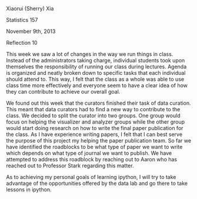 Xiaorui (Sherry) Xia

Statistics 157

November 9th, 2013

Reflection 10

This week we saw a lot of changes in the way we run things in class. Instead of the administrators taking charge, individual
students took upon themselves the responsibility of running our class during lectures. Agenda is organized and neatly
broken down to specific tasks that each individual should attend to. This way, I felt that the class as a whole was able
to use class time more effectively and everyone seem to have a clear idea of how they can contribute to achieve our overall
goal.

We found out this week that the curators finished their task of data curation. This meant that data curators had to find a 
new way to contribute to the class. We decided to split the curator into two groups. One group would focus on helping 
the visualizer and analyzer groups while the other group would start doing research on how to write the final paper publication
for the class. As I have experience writing papers, I felt that I can best serve the purpose of this project my helping the
paper publication team. So far we have identified the roadblocks to be what type of paper we want to write which depends on
what type of journal we want to publish. We have attempted to address this roadblock by reaching out to Aaron who has reached
out to Professor Stark regarding this matter. 

As to achieving my personal goals of learning ipython, I will try to take advantage of the opportunities offered by the data lab
and go there to take lessons in ipython. 
